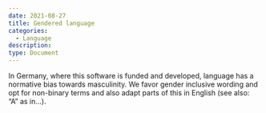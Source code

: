 ```yaml
---
date: 2021-08-27
title: Gendered language
categories:
  - Language
description: 
type: Document
---
```


In Germany, where this software is funded and developed, language has a normative bias towards masculinity. We favor gender inclusive wording and opt for non-binary terms and also adapt parts of this in English (see also: “A” as in…).
